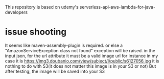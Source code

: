 This repository is based on udemy's serverless-api-aws-lambda-for-java-developers
# issue shooting
It seems like maven-assembly-plugin is required. or else a "AmazonServiceException class not found" exception will be raised.
in the input json, for the url attribute it must be a valid image url for instance in my case it is
https://img3.doubanio.com/view/subject/l/public/s6127056.jpg
it is nothing to do with S3(it does not matter this image is in your S3 or not) But after testing, the image will be saved into your S3
